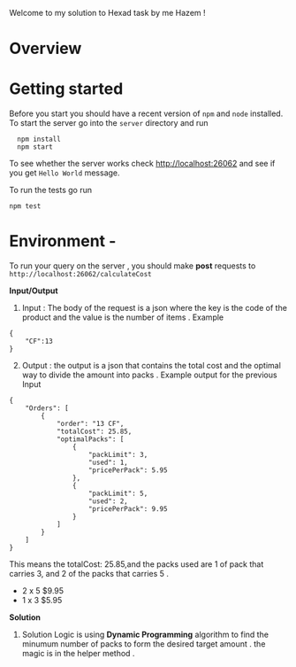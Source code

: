 Welcome to my solution to Hexad task by me Hazem !


# Overview



# Getting started
Before you start you should have a recent version of `npm` and `node`
installed.
To start the server go into the `server` directory and run
```
  npm install
  npm start
```
To see whether the server works check <http://localhost:26062> and see if you
get `Hello World` message.

To run the tests go run
```
npm test
```


# Environment -
To run your query on the server , you should make **post** requests to `http://localhost:26062/calculateCost`

**Input/Output**
1. Input : The body of the request is a json where the key is the code of the product and the value is the number of items .
Example
```
{
	"CF":13
}

```
2. Output : the output is a json that contains the total cost and the optimal way to divide the amount into packs .
Example output for the previous Input 
```
{
    "Orders": [
        {
            "order": "13 CF",
            "totalCost": 25.85,
            "optimalPacks": [
                {
                    "packLimit": 3,
                    "used": 1,
                    "pricePerPack": 5.95
                },
                {
                    "packLimit": 5,
                    "used": 2,
                    "pricePerPack": 9.95
                }
            ]
        }
    ]
}
```
This means the totalCost: 25.85,and the packs used are 1 of pack that carries 3, and 2 of the packs that carries 5 .
- 2 x 5 $9.95
- 1 x 3 $5.95

**Solution**
1. Solution Logic is using **Dynamic Programming** algorithm to find the minumum number of packs to form the desired target amount . 
the magic is in the helper method .
